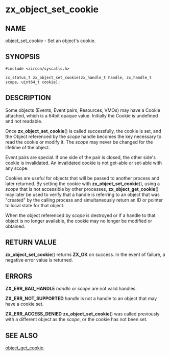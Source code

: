 # zx_object_set_cookie

## NAME

object_set_cookie - Set an object's cookie.

## SYNOPSIS

```
#include <zircon/syscalls.h>

zx_status_t zx_object_set_cookie(zx_handle_t handle, zx_handle_t scope, uint64_t cookie);

```

## DESCRIPTION
Some objects (Events, Event pairs, Resources, VMOs) may have a Cookie attached,
which is a 64bit opaque value.  Initially the Cookie is undefined and not
readable.

Once **zx_object_set_cookie**() is called successfully, the cookie is set,
and the Object referenced by the *scope* handle becomes the key necessary
to read the cookie or modify it.  The *scope* may never be changed for the
lifetime of the object.

Event pairs are special.  If one side of the pair is closed, the other side's
cookie is invalidated. An invalidated cookie is not get-able or set-able with any scope.

Cookies are useful for objects that will be passed to another process and
later returned.  By setting the cookie with **zx_object_set_cookie**(),
using a *scope* that is not accessible by other processes, **zx_object_get_cookie**()
may later be used to verify that a handle is referring to an object that was
"created" by the calling process and simultaneously return an ID or pointer
to local state for that object.

When the object referenced by *scope* is destroyed or if a handle to that object
is no longer available, the cookie may no longer be modified or obtained.


## RETURN VALUE

**zx_object_set_cookie**() returns **ZX_OK** on success.  In the event of failure,
a negative error value is returned.


## ERRORS

**ZX_ERR_BAD_HANDLE**  *handle* or *scope* are not valid handles.

**ZX_ERR_NOT_SUPPORTED**  *handle* is not a handle to an object that may have a cookie set.

**ZX_ERR_ACCESS_DENIED**  **zx_object_set_cookie**() was called previously with a different
object as the *scope*, or the cookie has not been set.


## SEE ALSO

[object_get_cookie](object_get_cookie.md).

